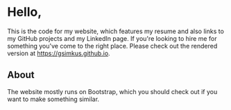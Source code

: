 # Hello, 
This is the code for my website, which features my resume and also links to my GitHub projects and my LinkedIn page. If you're looking to hire me for something you've come to the right place. Please check out the rendered version at https://gsimkus.github.io.

## About

The website mostly runs on Bootstrap, which you should check out if you want to make something similar.
